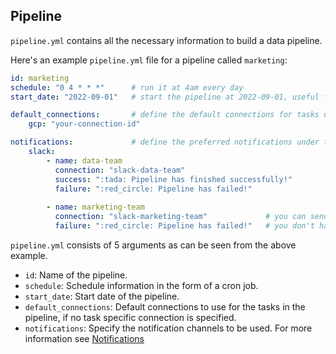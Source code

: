 ## Pipeline

`pipeline.yml` contains all the necessary information to build a data pipeline.

Here's an example `pipeline.yml` file for a pipeline called `marketing`:

```yaml
id: marketing 
schedule: "0 4 * * *"      # run it at 4am every day
start_date: "2022-09-01"   # start the pipeline at 2022-09-01, useful for triggering backfills

default_connections:       # define the default connections for tasks under this block
    gcp: "your-connection-id" 

notifications:             # define the preferred notifications under this section
    slack:
        - name: data-team
          connection: "slack-data-team"
          success: ":tada: Pipeline has finished successfully!"
          failure: ":red_circle: Pipeline has failed!"
        
        - name: marketing-team    
          connection: "slack-marketing-team"             # you can send notifications to different webhooks
          failure: ":red_circle: Pipeline has failed!"   # you don't have to define success or failure in every case
```

`pipeline.yml` consists of 5 arguments as can be seen from the above example.

- `id`: Name of the pipeline.
- `schedule`: Schedule information in the form of a cron job.
- `start_date`: Start date of the pipeline.
- `default_connections`: Default connections to use for the tasks in the pipeline, if no task specific connection is specified.
- `notifications`: Specify the notification channels to be used. For more information see [Notifications](project/pipeline/notifications/notifications.md)

